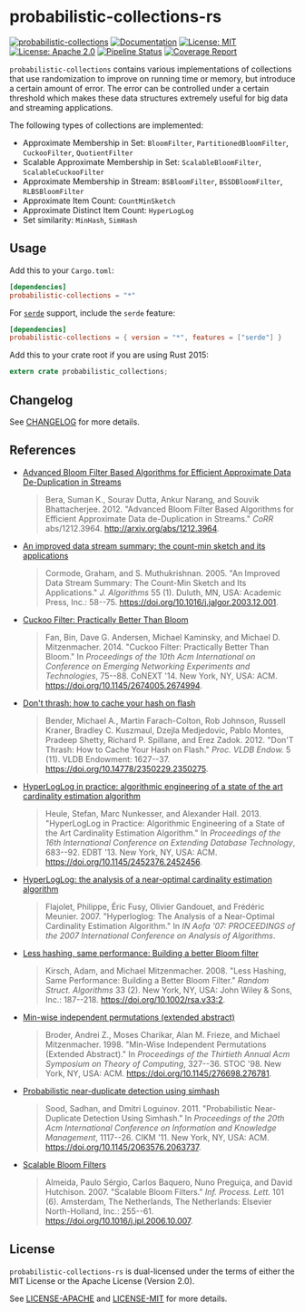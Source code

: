 # probabilistic-collections-rs

[![probabilistic-collections](http://meritbadge.herokuapp.com/probabilistic-collections)](https://crates.io/crates/probabilistic-collections)
[![Documentation](https://docs.rs/probabilistic-collections/badge.svg)](https://docs.rs/probabilistic-collections)
[![License: MIT](https://img.shields.io/badge/License-MIT-yellow.svg)](https://opensource.org/licenses/MIT)
[![License: Apache 2.0](https://img.shields.io/badge/License-Apache%202.0-blue.svg)](https://opensource.org/licenses/Apache-2.0)
[![Pipeline Status](https://gitlab.com/jeffrey-xiao/probabilistic-collections-rs/badges/master/pipeline.svg)](https://gitlab.com/jeffrey-xiao/probabilistic-collections-rs/-/commits/master)
[![Coverage Report](https://gitlab.com/jeffrey-xiao/probabilistic-collections-rs/badges/master/coverage.svg)](https://gitlab.com/jeffrey-xiao/probabilistic-collections-rs/-/commits/master)

`probabilistic-collections` contains various implementations of collections that use randomization
to improve on running time or memory, but introduce a certain amount of error. The error can be
controlled under a certain threshold which makes these data structures extremely useful for big data
and streaming applications.

The following types of collections are implemented:

- Approximate Membership in Set: `BloomFilter`, `PartitionedBloomFilter`, `CuckooFilter`,
  `QuotientFilter`
- Scalable Approximate Membership in Set: `ScalableBloomFilter`, `ScalableCuckooFilter`
- Approximate Membership in Stream: `BSBloomFilter`, `BSSDBloomFilter`, `RLBSBloomFilter`
- Approximate Item Count: `CountMinSketch`
- Approximate Distinct Item Count: `HyperLogLog`
- Set similarity: `MinHash`, `SimHash`

## Usage

Add this to your `Cargo.toml`:

```toml
[dependencies]
probabilistic-collections = "*"
```

For [`serde`](https://github.com/serde-rs/serde) support, include the `serde` feature:

```toml
[dependencies]
probabilistic-collections = { version = "*", features = ["serde"] }
```

Add this to your crate root if you are using Rust 2015:

```rust
extern crate probabilistic_collections;
```

## Changelog

See [CHANGELOG](CHANGELOG.md) for more details.

## References

- [Advanced Bloom Filter Based Algorithms for Efficient Approximate Data De-Duplication in Streams](https://arxiv.org/abs/1212.3964)
  > Bera, Suman K., Sourav Dutta, Ankur Narang, and Souvik Bhattacherjee. 2012. "Advanced Bloom Filter Based Algorithms for Efficient Approximate Data de-Duplication in Streams." _CoRR_ abs/1212.3964. <http://arxiv.org/abs/1212.3964>.
- [An improved data stream summary: the count-min sketch and its applications](https://dl.acm.org/citation.cfm?id=1073718)
  > Cormode, Graham, and S. Muthukrishnan. 2005. "An Improved Data Stream Summary: The Count-Min Sketch and Its Applications." _J. Algorithms_ 55 (1). Duluth, MN, USA: Academic Press, Inc.: 58--75. <https://doi.org/10.1016/j.jalgor.2003.12.001>.
- [Cuckoo Filter: Practically Better Than Bloom](https://dl.acm.org/citation.cfm?id=2674994)
  > Fan, Bin, Dave G. Andersen, Michael Kaminsky, and Michael D. Mitzenmacher. 2014. "Cuckoo Filter: Practically Better Than Bloom." In _Proceedings of the 10th Acm International on Conference on Emerging Networking Experiments and Technologies_, 75--88. CoNEXT '14. New York, NY, USA: ACM. <https://doi.org/10.1145/2674005.2674994>.
- [Don't thrash: how to cache your hash on flash](https://dl.acm.org/citation.cfm?id=2350275)
  > Bender, Michael A., Martin Farach-Colton, Rob Johnson, Russell Kraner, Bradley C. Kuszmaul, Dzejla Medjedovic, Pablo Montes, Pradeep Shetty, Richard P. Spillane, and Erez Zadok. 2012. "Don'T Thrash: How to Cache Your Hash on Flash." _Proc. VLDB Endow._ 5 (11). VLDB Endowment: 1627--37. <https://doi.org/10.14778/2350229.2350275>.
- [HyperLogLog in practice: algorithmic engineering of a state of the art cardinality estimation algorithm](https://dl.acm.org/citation.cfm?id=2452456)
  > Heule, Stefan, Marc Nunkesser, and Alexander Hall. 2013. "HyperLogLog in Practice: Algorithmic Engineering of a State of the Art Cardinality Estimation Algorithm." In _Proceedings of the 16th International Conference on Extending Database Technology_, 683--92. EDBT '13. New York, NY, USA: ACM. <https://doi.org/10.1145/2452376.2452456>.
- [HyperLogLog: the analysis of a near-optimal cardinality estimation algorithm](http://algo.inria.fr/flajolet/Publications/FlFuGaMe07.pdf)
  > Flajolet, Philippe, Éric Fusy, Olivier Gandouet, and Frédéric Meunier. 2007. "Hyperloglog: The Analysis of a Near-Optimal Cardinality Estimation Algorithm." In _IN Aofa '07: PROCEEDINGS of the 2007 International Conference on Analysis of Algorithms_.
- [Less hashing, same performance: Building a better Bloom filter](https://dl.acm.org/citation.cfm?id=1400125)
  > Kirsch, Adam, and Michael Mitzenmacher. 2008. "Less Hashing, Same Performance: Building a Better Bloom Filter." _Random Struct. Algorithms_ 33 (2). New York, NY, USA: John Wiley & Sons, Inc.: 187--218. <https://doi.org/10.1002/rsa.v33:2>.
- [Min-wise independent permutations (extended abstract)](https://dl.acm.org/citation.cfm?id=276781)
  > Broder, Andrei Z., Moses Charikar, Alan M. Frieze, and Michael Mitzenmacher. 1998. "Min-Wise Independent Permutations (Extended Abstract)." In _Proceedings of the Thirtieth Annual Acm Symposium on Theory of Computing_, 327--36. STOC '98. New York, NY, USA: ACM. <https://doi.org/10.1145/276698.276781>.
- [Probabilistic near-duplicate detection using simhash](https://dl.acm.org/citation.cfm?id=2063737)
  > Sood, Sadhan, and Dmitri Loguinov. 2011. "Probabilistic Near-Duplicate Detection Using Simhash." In _Proceedings of the 20th Acm International Conference on Information and Knowledge Management_, 1117--26. CIKM '11. New York, NY, USA: ACM. <https://doi.org/10.1145/2063576.2063737>.
- [Scalable Bloom Filters](https://dl.acm.org/citation.cfm?id=1224501)
  > Almeida, Paulo Sérgio, Carlos Baquero, Nuno Preguiça, and David Hutchison. 2007. "Scalable Bloom Filters." _Inf. Process. Lett._ 101 (6). Amsterdam, The Netherlands, The Netherlands: Elsevier North-Holland, Inc.: 255--61. <https://doi.org/10.1016/j.ipl.2006.10.007>.

## License

`probabilistic-collections-rs` is dual-licensed under the terms of either the MIT License or the
Apache License (Version 2.0).

See [LICENSE-APACHE](LICENSE-APACHE) and [LICENSE-MIT](LICENSE-MIT) for more details.
